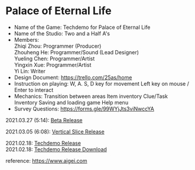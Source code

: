# Palace of Eternal Life # 

* Name of the Game: Techdemo for Palace of Eternal Life    
* Name of the Studio: Two and a Half A's    
* Members:  
  Zhiqi Zhou: Programmer (Producer)  
  Zhouheng He: Programmer/Sound (Lead Designer)  
  Yueling Chen: Programmer/Artist  
  Yingxin Xue: Programmer/Artist  
  Yi Lin: Writer  
* Design Document:
  https://trello.com/25as/home
* Instruction on playing:
  W, A. S, D key for movement
  Left key on mouse / Enter to interact
* Mechanics:
  Transition between areas
  Item inventory
  Clue/Task Inventory
  Saving and loading game
  Help menu
* Survey Questions:
  https://forms.gle/99WYjJts3viNwccYA

  
2021.03.27 (5:14):  [Beta Release](/2.5As_Beta/index.html)  

2021.03.05 (6:08):  [Vertical Slice Release](/2.5As_VS/index.html)  

2021.02.18: [Techdemo Release](/2.5As_Techdemo/index.html)  
2021.02.18: [Techdemo Release Download](2.5As_Techdemo.zip)  

reference: https://www.aigei.com
